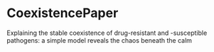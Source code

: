 # CoexistencePaper
Explaining the stable coexistence of drug-resistant and -susceptible pathogens: a simple model reveals the chaos beneath the calm

